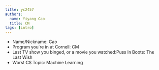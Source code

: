```yaml
---
title: yc2457
authors:
  name: Yiyang Cao
  title: CM
tags: [intro]
---
```


- Name/Nickname: Cao
- Program you're in at Cornell: CM
- Last TV show you binged, or a movie you watched:Puss In Boots: The Last Wish
- Worst CS Topic: Machine Learning

